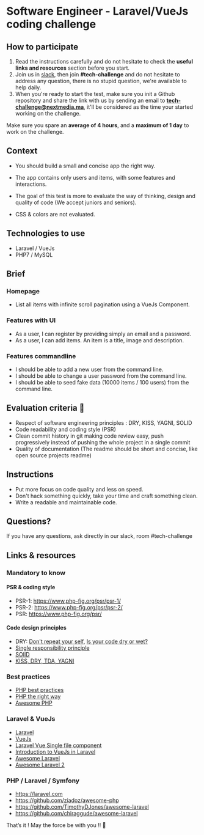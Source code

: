 # Software Engineer - Laravel/VueJs coding challenge

## How to participate

1. Read the instructions carefully and do not hesitate to check the **useful links and resources** section before you start.
2. Join us in [slack](https://join.slack.com/t/next-media-team/shared_invite/enQtMzM0MjIzNjkyNDUxLTI5ZjhhNTkxZTZiYzdkODIyMDkyZWIyNjFlZTE5MmQzMjNkNzZkOTdmMjcyY2Q1NTZlN2E2NTBkYjk1MGU3Mjk), then join **#tech-challenge** and do not hesitate to address any question, there is no stupid question, we're available to help daily. 
3. When you're ready to start the test, make sure you init a Github repository and share the link with us by sending an email to **tech-challenge@nextmedia.ma**, it'll be considered as the time your started working on the challenge.

Make sure you spare an **average of 4 hours**, and a **maximum of 1 day** to work on the challenge.

## Context

- You should build a small and concise app the right way.

- The app contains only users and items, with some features and interactions.

- The goal of this test is more to evaluate the way of thinking, design and quality of code (We accept juniors and seniors).

- CSS & colors are not evaluated.
 
## Technologies to use
 
- Laravel / VueJs
- PHP7 / MySQL
        
## Brief

### Homepage
- List all items with infinite scroll pagination using a VueJs Component.

### Features with UI
- As a user, I can register by providing simply an email and a password.
- As a user, I can add items. An item is a title, image and description.

### Features commandline
- I should be able to add a new user from the command line.
- I should be able to change a user password from the command line.
- I should be able to seed fake data (10000 items / 100 users) from the command line.

## Evaluation criteria 🚨
- Respect of software engineering principles : DRY, KISS, YAGNI, SOLID
- Code readability and coding style (PSR)
- Clean commit history in git making code review easy, push progressively instead of pushing the whole project in a single commit
- Quality of documentation (The readme should be short and concise, like open source projects readme)

## Instructions
- Put more focus on code quality and less on speed. 
- Don't hack something quickly, take your time and craft something clean. 
- Write a readable and maintainable code.

## Questions?

If you have any questions, ask directly in our slack, room #tech-challenge  

## Links & resources

### Mandatory to know

#### PSR & coding style
- PSR-1: https://www.php-fig.org/psr/psr-1/
- PSR-2: https://www.php-fig.org/psr/psr-2/
- PSR: https://www.php-fig.org/psr/

#### Code design principles
- DRY: [Don't repeat your self](https://deviq.com/don-t-repeat-yourself/), [Is your code dry or wet?](https://www.softwareyoga.com/is-your-code-dry-or-wet/)
- [Single responsibility principle](https://deviq.com/single-responsibility-principle/)
- [SOlID](https://deviq.com/solid/)   
- [KISS, DRY, TDA, YAGNI](https://medium.com/@derodu/design-patterns-kiss-dry-tda-yagni-soc-828c112b89ee)

### Best practices

- [PHP best practices](https://phpbestpractices.org/)
- [PHP the right way](https://phptherightway.com/)
- [Awesome PHP](https://github.com/ziadoz/awesome-php)

### Laravel & VueJs

- [Laravel](https://laravel.com)
- [VueJs](https://vuejs.org/v2/guide/)
- [Laravel Vue Single file component](https://medium.com/plint-sites/javascript-in-laravel-vue-single-file-components-69be12033d98)
- [Introduction to VueJs in Laravel](https://medium.com/justlaravel/introduction-to-vue-js-in-laravel-e8757174e58e)
- [Awesome Laravel](https://github.com/TimothyDJones/awesome-laravel)
- [Awesome Laravel 2](https://github.com/chiraggude/awesome-laravel)


### PHP / Laravel / Symfony
- https://laravel.com
- https://github.com/ziadoz/awesome-php
- https://github.com/TimothyDJones/awesome-laravel
- https://github.com/chiraggude/awesome-laravel


That’s it ! May the force be with you !! 🖖 